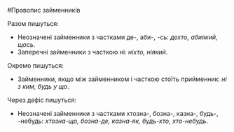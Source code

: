 #Правопис займенникiв

<span class="p1">Разом пишуться:</span>
<ul>
<li>Неозначенi займенники з частками <span class="p1">де-, аби-, -сь</span>: <i>дехто, абиякий, щось</i>.</li>
<li>Заперечнi займенники з часткою <span class="p1">нi</span>: <i>нiхто, нiякий</i>.</li>
</ul>
 


<span class="p1">Окремо пишуться:</span>
<ul>
<li>Займенники, якщо мiж займенником i часткою стоїть прийменник: <i>нi з ким, будь у що</i>.</li>
</ul>



<span class="p1">Через дефiс пишуться:</span>
<ul>
<li>Неозначенi займенники з частками <span class="p1">хтозна-, бозна-, казна-, будь-, -небудь</soan>: <i>хтозна-що, бозна-де, казна-як, будь-хто, хто-небудь</i>.</li>
</ul>